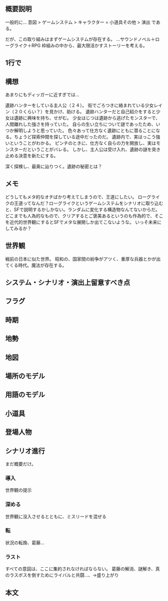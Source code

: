 ## 概要説明
一般的に…
意図 > ゲームシステム > キャラクター = 小道具その他 > 演出 である。

だが、この取り組みはまずゲームシステムが存在する。
…サウンドノベル＋ローグライク＋RPG
枠組みの中から、最大限活かすストーリーを考える。
## 1行で

## 構想
あまりにもディッガーに近すぎでは…

遺跡ハンターをしている主人公（２４）。
街でごろつきに絡まれている少女レイン（２０くらい？）を見かけ、助ける。
遺跡ハンターだと自己紹介をすると少女は遺跡に興味を持ち、せがむ。
少女はじつは遺跡から逃げたモンスターで、人間離れした強さを持っていた。
自らの生い立ちについて謎であったため、いつか解明しようと思っていた。
色々あって仕方なく遺跡にともに潜ることになる。ちょうど探索仲間を探している途中だったのだ。
遺跡内で、実はっこう強いということがわかる。
ピンチのときに、仕方なく自らの力を開放し、実はモンスターだということがバレる。
しかし、主人公は受け入れ、遺跡の謎を突き止める決意を新たにする。

深く探検し、最奥に辿りつく。遺跡の秘密とは？
## メモ
どうしてもメタ的なオチばかり考えてしまうので、王道にしたい。
ローグライクの王道ってなんだ？ローグライクというゲームシステムをシナリオに取り込むと、SFで説明するかしかない。ランダムに変化する構造物なんてないからだ。
どこまでも人為的なもので、クリアするとご褒美あるというのも作為的で、そこを近代的世界観にするとSFでメタな展開しか出てこないような。
いっそ未来にしてみるか？

## 世界観
戦前の日本に似た世界。
昭和の、国家間の紛争がアツく、重厚な兵器とかが出てくる時代。魔法が存在する。

## システム・シナリオ・演出上留意すべき点
## フラグ
## 時期
## 地勢
## 地図
## 場所のモデル
## 用語のモデル
## 小道具
## 登場人物
## シナリオ進行
まだ概要だけ。
### 導入

世界観の提示

### 深める

世界観に没入させるとともに、ミスリードを混ぜる

### 転
状況の転換、葛藤…

### ラスト

すべての意図は、ここに集約されなければならない。
葛藤の解消、謎解き、真のラスボスを倒すためにライバルと共闘…、→盛り上がり

## 本文
